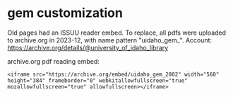 # gem customization

Old pages had an ISSUU reader embed.
To replace, all pdfs were uploaded to archive.org in 2023-12, with name pattern "uidaho_gem_<year>". 
Account: https://archive.org/details/@university_of_idaho_library

archive.org pdf reading embed:

```
<iframe src="https://archive.org/embed/uidaho_gem_2002" width="560" height="384" frameborder="0" webkitallowfullscreen="true" mozallowfullscreen="true" allowfullscreen></iframe>
```
